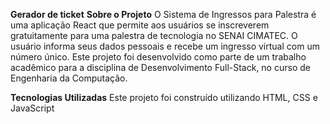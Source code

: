 **Gerador de ticket**
 **Sobre o Projeto**
O Sistema de Ingressos para Palestra é uma aplicação React que permite aos usuários se inscreverem gratuitamente para uma palestra de tecnologia no SENAI CIMATEC. O usuário informa seus dados pessoais e recebe um ingresso virtual com um número único.
Este projeto foi desenvolvido como parte de um trabalho acadêmico para a disciplina de Desenvolvimento Full-Stack, no curso de Engenharia da Computação.

**Tecnologias Utilizadas**
Este projeto foi construído utilizando HTML, CSS e JavaScript

